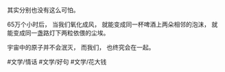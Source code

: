 其实分别也没有这么可怕。

65万个小时后，
当我们氧化成风，
就能变成同一杯啤酒上两朵相邻的泡沫，
就能变成同一盏路灯下两粒依偎的尘埃。

宇宙中的原子并不会泯灭，
而我们，
也终究会在一起。

#文学/情话 #文学/好句 #文学/花大钱
